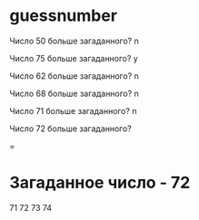 # guessnumber
Число 50 больше загаданного?
n

Число 75 больше загаданного?
y

Число 62 больше загаданного?
n

Число 68 больше загаданного?
n

Число 71 больше загаданного?
n

Число 72 больше загаданного?

=

Загаданное число - 72
=
71 72 73 74 
